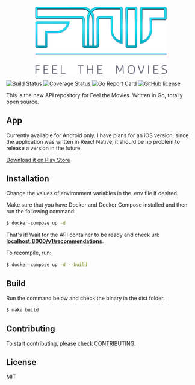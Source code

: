 <p align="center"><img src="./assets/img/logo.png" width="350"></p>

[![Build Status](https://travis-ci.org/cyruzin/feelthemovies.svg?branch=master)](https://travis-ci.org/cyruzin/feelthemovies) [![Coverage Status](https://coveralls.io/repos/github/cyruzin/feelthemovies/badge.svg?branch=master&service=github)](https://coveralls.io/github/cyruzin/feelthemovies?branch=master&service=github) [![Go Report Card](https://goreportcard.com/badge/github.com/cyruzin/feelthemovies)](https://goreportcard.com/report/github.com/cyruzin/feelthemovies) [![GitHub license](https://img.shields.io/github/license/Naereen/StrapDown.js.svg)](https://github.com/Naereen/StrapDown.js/blob/master/LICENSE)

This is the new API repository for Feel the Movies. Written in Go, totally open source.

## App

Currently available for Android only. I have plans for an iOS version, since the application was written in React Native, it should be no problem to release a version in the future.

[Download it on Play Store](https://play.google.com/store/apps/details?id=br.com.feelthemovies&hl=en_ZA)

## Installation

Change the values of environment variables in the .env file if desired. 

Make sure that you have Docker and Docker Compose installed and then run the following command:

```sh
$ docker-compose up -d
```

That's it! Wait for the API container to be ready and check url: **[localhost:8000/v1/recommendations](http://localhost:8000/v1/recommendations)**.

To recompile, run:

```sh
$ docker-compose up -d --build
```

## Build

Run the command below and check the binary in the dist folder.

```sh
$ make build
```

## Contributing

To start contributing, please check [CONTRIBUTING](https://github.com/cyruzin/feelthemovies/blob/master/CONTRIBUTING.md).

## License

MIT
